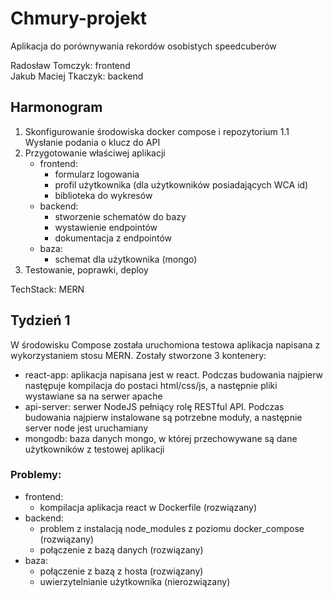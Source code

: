 # Chmury-projekt
Aplikacja do porównywania rekordów osobistych speedcuberów

Radosław Tomczyk: frontend<br>
Jakub Maciej Tkaczyk: backend

## Harmonogram

1. Skonfigurowanie środowiska docker compose i repozytorium
    1.1 Wysłanie podania o klucz do API
2. Przygotowanie właściwej aplikacji
    - frontend: 
        - formularz logowania
        - profil użytkownika (dla użytkowników posiadających WCA id)
        - biblioteka do wykresów
    - backend: 
        - stworzenie schematów do bazy
        - wystawienie endpointów
        - dokumentacja z endpointów
    - baza:
        - schemat dla użytkownika (mongo)
3. Testowanie, poprawki, deploy

TechStack: MERN

## Tydzień 1
W środowisku Compose została uruchomiona testowa aplikacja napisana z wykorzystaniem stosu MERN. Zostały stworzone 3 kontenery:
- react-app: aplikacja napisana jest w react. Podczas budowania najpierw następuje kompilacja do postaci html/css/js, a następnie pliki wystawiane sa na serwer apache
- api-server: serwer NodeJS pełniący rolę RESTful API. Podczas budowania najpierw instalowane są potrzebne moduły, a następnie server node jest uruchamiany
- mongodb: baza danych mongo, w której przechowywane są dane użytkowników z testowej aplikacji

### Problemy:
- frontend: 
    - kompilacja aplikacja react w Dockerfile (rozwiązany)
- backend: 
    - problem z instalacją node_modules z poziomu docker_compose (rozwiązany)
    - połączenie z bazą danych (rozwiązany)
- baza:
    - połączenie z bazą z hosta (rozwiązany)
    - uwierzytelnianie użytkownika (nierozwiązany)